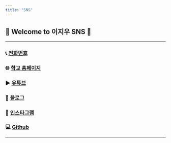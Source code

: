 ```yaml
---
title: "SNS"
---
```


## 🌟 Welcome to **이지우** SNS 🌟

---
### 📞 [전화번호](tel.010-8690-4730)
### 🌐 [학교 홈페이지](https://csai.jbnu.ac.kr)

### ▶️ [유튜브](https://youtube.com/channel/UC6IHApRXqr04NoG6cZYWkjg?si=8AbtlfreJzhk4oP6)

### 📝 [블로그](https://blog.naver.com/wldnek03)

### 📸 [인스타그램](https://www.instagram.com/easy._.cow?igsh=MTZtN3lodnUwMjk5cw%3D%3D&utm_source=qr)

### 💻 [Github](https://github.com/wldnek03)

---
